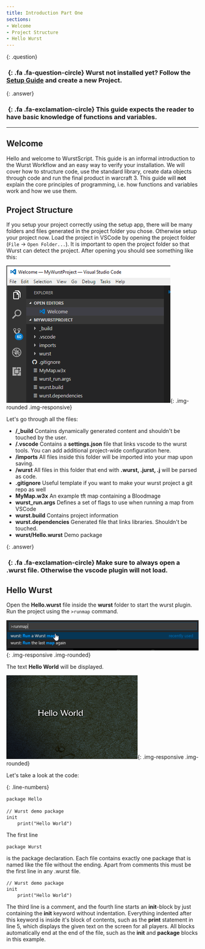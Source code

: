 ```yaml
---
title: Introduction Part One
sections:
- Welcome
- Project Structure
- Hello Wurst
---
```


{: .question}
### *&nbsp;*{: .fa .fa-question-circle} Wurst not installed yet? Follow the __[Setup Guide](../start.html)__ and create a new Project.

{: .answer}
### *&nbsp;*{: .fa .fa-exclamation-circle} This guide expects the reader to have **basic** knowledge of functions and variables.
------

## Welcome

Hello and welcome to WurstScript. This guide is an informal introduction to the Wurst Workflow and an easy way to verify your installation.
We will cover how to structure code, use the standard library, create data objects through code and run the final product in warcraft 3.
This guide will **not** explain the core principles of programming, i.e. how functions and variables work and how we use them.

## Project Structure

If you setup your project correctly using the setup app, there will be many folders and files generated in the project folder you chose.
Otherwise setup your project now.
Load the project in VSCode by opening the project folder (`File` -> `Open Folder...`).
It is important to open the project folder so that Wurst can detect the project.
After opening you should see something like this:

![](/assets/images/beginner/ProjectExplorer.png){: .img-rounded .img-responsive}

Let's go through all the files:
- **/_build** Contains dynamically generated content and shouldn't be touched by the user.
- **/.vscode** Contains a **settings.json** file that links vscode to the wurst tools. You can add additional project-wide configuration here.
- **/imports** All files inside this folder will be imported into your map upon saving.
- **/wurst** All files in this folder that end with **.wurst, .jurst, .j** will be parsed as code.
- **.gitignore** Useful template if you want to make your wurst project a git repo as well
- **MyMap.w3x** An example tft map containing a Bloodmage
- **wurst_run.args** Defines a set of flags to use when running a map from VSCode
- **wurst.build** Contains project information
- **wurst.dependencies** Generated file that links libraries. Shouldn't be touched.
- **wurst/Hello.wurst** Demo package

{: .answer}
### *&nbsp;*{: .fa .fa-exclamation-circle} Make sure to always open a .wurst file. Otherwise the vscode plugin will not load.

## Hello Wurst

Open the **Hello.wurst** file inside the **wurst** folder to start the wurst plugin.
Run the project using the `>runmap` command.

![](/assets/images/beginner/RunMap.png){: .img-responsive .img-rounded}

The text **Hello World** will be displayed.

![](/assets/images/beginner/HelloWorld.png){: .img-responsive .img-rounded}

Let's take a look at the code:

{: .line-numbers}
```wurst
package Hello

// Wurst demo package
init
	print("Hello World")
```
The first line 
```wurst 
package Wurst

```
is the package declaration. Each file contains exactly one package that is named like the file without the ending. Apart from comments this must be the first line
in any .wurst file.

```wurst 
// Wurst demo package
init
	print("Hello World")
```
The third line is a comment, and the fourth line starts an **init**-block by just containing the **init** keyword without indentation.
Everything indented after this keyword is inside it's block of contents, such as the **print** statement in line 5, which displays the given text on the screen for all players.
All blocks automatically end at the end of the file, such as the **init** and **package** blocks in this example.




